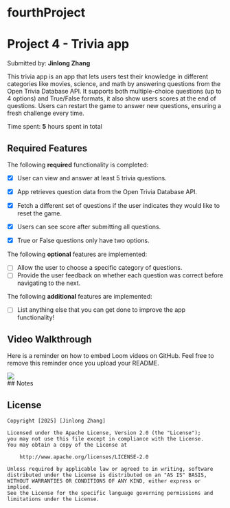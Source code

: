 # fourthProject
# Project 4 - Trivia app

Submitted by: **Jinlong Zhang**

This trivia app is an app that lets users test their knowledge in different categories like movies, science, and math by answering questions from the Open Trivia Database API. It supports both multiple-choice questions (up to 4 options) and True/False formats, it also show users scores at the end of questions. Users can restart the game to answer new questions, ensuring a fresh challenge every time.

Time spent: **5** hours spent in total

## Required Features

The following **required** functionality is completed:

- [x] User can view and answer at least 5 trivia questions.
- [x] App retrieves question data from the Open Trivia Database API.
- [x] Fetch a different set of questions if the user indicates they would like to reset the game.
- [x] Users can see score after submitting all questions.
- [x] True or False questions only have two options.


The following **optional** features are implemented:

  
- [ ] Allow the user to choose a specific category of questions.
- [ ] Provide the user feedback on whether each question was correct before navigating to the next.

The following **additional** features are implemented:

- [ ] List anything else that you can get done to improve the app functionality!

## Video Walkthrough

Here is a reminder on how to embed Loom videos on GitHub. Feel free to remove this reminder once you upload your README. 

<div>
    <a href="https://www.loom.com/share/705ed37e44f44bceb7b3738fae602723">
    </a>
    <a href="https://www.loom.com/share/705ed37e44f44bceb7b3738fae602723">
      <img style="max-width:300px;" src="https://cdn.loom.com/sessions/thumbnails/705ed37e44f44bceb7b3738fae602723-ced359a832bcb0a2-full-play.gif">
    </a>
  </div>
## Notes


## License

    Copyright [2025] [Jinlong Zhang]

    Licensed under the Apache License, Version 2.0 (the "License");
    you may not use this file except in compliance with the License.
    You may obtain a copy of the License at

        http://www.apache.org/licenses/LICENSE-2.0

    Unless required by applicable law or agreed to in writing, software
    distributed under the License is distributed on an "AS IS" BASIS,
    WITHOUT WARRANTIES OR CONDITIONS OF ANY KIND, either express or implied.
    See the License for the specific language governing permissions and
    limitations under the License.
